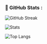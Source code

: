 ### :rocket: GitHub Stats :

![GitHub Streak](https://github-readme-streak-stats.herokuapp.com?user=C0nanT&theme=dark&hide_border=false)

![Stats](https://github-readme-stats.vercel.app/api?username=C0nanT&layout=compact&theme=dark)

![Top Langs](https://github-readme-stats.vercel.app/api/top-langs/?username=C0nanT&layout=compact&theme=dark)
